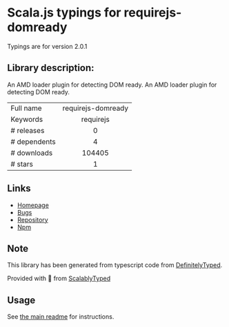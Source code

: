 
# Scala.js typings for requirejs-domready

Typings are for version 2.0.1

## Library description:
An AMD loader plugin for detecting DOM ready. An AMD loader plugin for detecting DOM ready.

|                    |                 |
| ------------------ | :-------------: |
| Full name          | requirejs-domready |
| Keywords           | requirejs |
| # releases         | 0 |
| # dependents       | 4 |
| # downloads        | 104405 |
| # stars            | 1 |

## Links
- [Homepage](https://github.com/requirejs/domReady#readme)
- [Bugs](https://github.com/requirejs/domReady/issues)
- [Repository](https://github.com/requirejs/domReady)
- [Npm](https://www.npmjs.com/package/requirejs-domready)
    


## Note
This library has been generated from typescript code from [DefinitelyTyped](https://definitelytyped.org).

Provided with :purple_heart: from [ScalablyTyped](https://github.com/oyvindberg/ScalablyTyped)

## Usage
See [the main readme](../../readme.md) for instructions.


